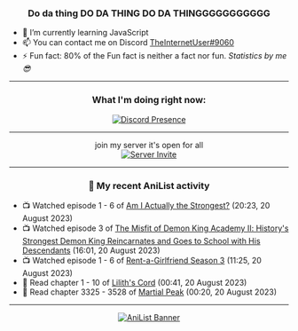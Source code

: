 <div align="center">

### Do da thing DO DA THING DO DA THINGGGGGGGGGGG
</div>

- 🌱 I’m currently learning JavaScript
- 📫 You can contact me on Discord [TheInternetUser#9060](https://discord.com/users/534117072796385300)
- ⚡ Fun fact: 80% of the Fun fact is neither a fact nor fun. _Statistics by me 😎_
<hr>

<div align="center">

### What I'm doing right now:
[![Discord Presence](https://lanyard.cnrad.dev/api/534117072796385300)](https://discord.com/users/534117072796385300)
<hr>

join my server it's open for all <br>
[![Server Invite](https://invidget.switchblade.xyz/bfYgVHxrSs)](https://discord.gg/bfYgVHxrSs)

<hr>
  
### 🌸 My recent AniList activity

</div>

<!-- ANILIST_ACTIVITY:start -->

-   📺 Watched episode 1 - 6 of [Am I Actually the Strongest?](https://anilist.co/anime/154391) (20:23, 20 August 2023)
-   📺 Watched episode 3 of [The Misfit of Demon King Academy Ⅱ: History's Strongest Demon King Reincarnates and Goes to School with His Descendants](https://anilist.co/anime/130588) (16:01, 20 August 2023)
-   📺 Watched episode 1 - 6 of [Rent-a-Girlfriend Season 3](https://anilist.co/anime/154745) (11:25, 20 August 2023)
-   📖 Read chapter 1 - 10 of [Lilith's Cord](https://anilist.co/manga/87335) (00:41, 20 August 2023)
-   📖 Read chapter 3325 - 3528 of [Martial Peak](https://anilist.co/manga/104494) (00:20, 20 August 2023)

<!-- ANILIST_ACTIVITY:end -->
<hr>

<div align="center">

[![AniList Banner](https://img.anili.st/User/929966)](https://anilist.co/user/TheInternetUser)

<!-- ![Profile views](https://gpvc.arturio.dev/TheInternetUse7) Since 2023-01-09 -->
<br>


</div>
